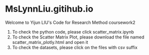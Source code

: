 # MsLynnLiu.gitihub.io
Welcome to Yijun LIU's Code for Research Method coursework2

1. To check the python code, please click scatter_matrix.ipynb
2. To check the Scatter Matrix Plot, please download the file named scatter_matrix_plotly.html and open it
3. To check the datasets, please click on the files with csv suffix
